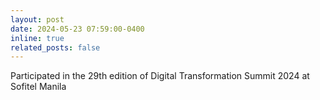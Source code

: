 ```yaml
---
layout: post
date: 2024-05-23 07:59:00-0400
inline: true
related_posts: false
---
```


Participated in the 29th edition of Digital Transformation Summit 2024 at Sofitel Manila